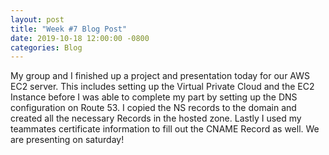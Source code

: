 ```yaml
---
layout: post
title: "Week #7 Blog Post"
date: 2019-10-18 12:00:00 -0800
categories: Blog
---
```


My group and I finished up a project and presentation today for our AWS EC2 server. This includes setting up the Virtual Private Cloud and the EC2 Instance before I was able to complete my part by setting up the DNS configuration on Route 53. I copied the NS records to the domain and created all the necessary Records in the hosted zone. Lastly I used my teammates certificate information to fill out the CNAME Record as well. We are presenting on saturday!
